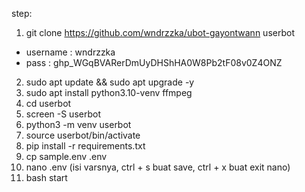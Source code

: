 step:
1. git clone https://github.com/wndrzzka/ubot-gayontwann userbot
- username : wndrzzka 
- pass : 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

2. sudo apt update && sudo apt upgrade -y
3. sudo apt install python3.10-venv ffmpeg
4. cd userbot
5. screen -S userbot
6. python3 -m venv userbot
7. source userbot/bin/activate
8. pip install -r requirements.txt
9. cp sample.env .env
10. nano .env (isi varsnya, ctrl + s buat save, ctrl + x buat exit nano)
11. bash start
